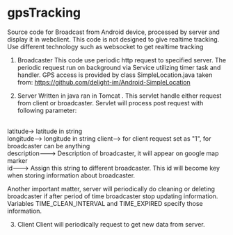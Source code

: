 # gpsTracking
Source code for Broadcast from Android device, processed by server and display it in webclient. This code is not designed to give
realtime tracking. Use different technology such as websocket to get realtime tracking

1. Broadcaster
This code use periodic http request to specified server. The periodic request run on background via Service utilizing timer task and handler.
GPS access is provided by class SimpleLocation.java taken from:
https://github.com/delight-im/Android-SimpleLocation

2. Server
Written in java ran in Tomcat . This servlet handle either request from client or broadcaster. Servlet will process post request
with following parameter:
<br>
latitude-> latitude in string <br>
longitude--> longitude in string
client--> for client request set as "1", for broadcaster can be anything<br>
description---> Description of broadcaster, it will appear on google map marker<br>
id---> Assign this string to different broadcaster. This id will become key when storing information about broadcaster.

Another important matter, server will periodically do cleaning or deleting broadcaster if after period of time broadcaster stop 
updating information. Variables TIME_CLEAN_INTERVAL and TIME_EXPIRED specify those information.

3. Client
Client will periodically request to get new data from server. 
